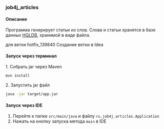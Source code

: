 ### job4j_articles

#### Описание

Программа генерирует статьи из слов. Слова и статьи хранятся в базе данных <a href="http://hsqldb.org/">HQLDB</a>, хранимой в виде
файла.

для ветки hotfix_139840
Создание ветки в Idea

#### Запуск через терминал

<p>1. Собрать jar через Maven</p>

```bash
mvn install
```
<p>2. Запустить jar файл</p>

```bash
java -jar target/app.jar
```

#### Запуск через IDE

1. Перейте к папке ``src/main/java`` и файлу ``ru.job4j.articles.Application``
2. Нажать на кнопку запуска метода ``main`` в IDE
